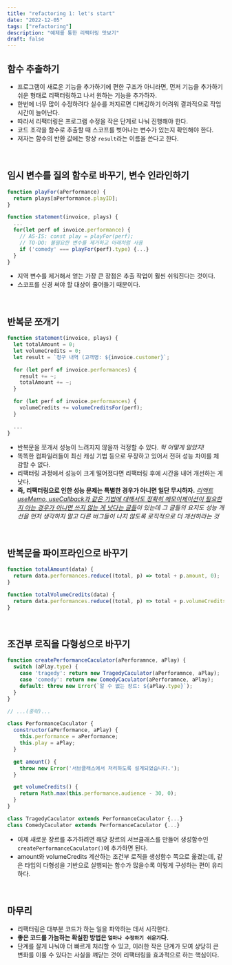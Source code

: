 ```yaml
---
title: "refactoring 1: let's start"
date: "2022-12-05"
tags: ["refactoring"]
description: "예제를 통한 리팩터링 맛보기"
draft: false
---
```


## 함수 추출하기

- 프로그램이 새로운 기능을 추가하기에 편한 구조가 아니라면, 먼저 기능을 추가하기 쉬운 형태로 리팩터링하고 나서 원하는 기능을 추가하자.
- 한번에 너무 많이 수정하려다 실수를 저지르면 디버깅하기 어려워 결과적으로 작업 시간이 늘어난다.
- 따라서 리팩터링은 프로그램 수정을 작은 단게로 나눠 진행해야 한다.
- 코드 조각을 함수로 추출할 때 스코프를 벗어나는 변수가 있는지 확인해야 한다.
- 저자는 함수의 반환 값에는 항상 `result`라는 이름을 쓴다고 한다.

<br />

## 임시 변수를 질의 함수로 바꾸기, 변수 인라인하기

```js
function playFor(aPerformance) {
  return plays[aPerformance.playID];
}

function statement(invoice, plays) {
  ...
  for(let perf of invoice.performance) {
    // AS-IS: const play = playFor(perf);
    // TO-DO: 불필요한 변수를 제거하고 아래처럼 사용
    if ('comedy' === playFor(perf).type) {...}
  }
}

```

- 지역 변수를 제거해서 얻는 가장 큰 장점은 추출 작업이 훨씬 쉬워진다는 것이다.
- 스코프를 신경 써야 할 대상이 줄어들기 때문이다.

<br />

## 반복문 쪼개기

```js
function statement(invoice, plays) {
  let totalAmount = 0;
  let volumeCredits = 0;
  let result = `청구 내역 (고객명: ${invoice.customer}`;

  for (let perf of invoice.performances) {
    result += ~;
    totalAmount += ~;
  }

  for (let perf of invoice.performances) {
    volumeCredits += volumeCreditsFor(perf);
  }

  ...
}
```

- 반복문을 쪼개서 성능이 느려지지 않을까 걱정할 수 있다. _헉 어떻게 알았지!_
- 똑똑한 컴파일러들이 최신 캐싱 기법 등으로 무장하고 있어서 전혀 성능 차이를 체감할 수 없다.
- 리팩터링 과정에서 성능이 크게 떨어졌다면 리팩터링 후에 시간을 내어 개선하는 게 낫다.
- **즉, 리팩터링으로 인한 성능 문제는 특별한 경우가 아니면 일단 무시하자.**
  _[리액트 useMemo, useCallback과 같은 기법에 대해서도 정확히 메모이제이션이 필요한지 아는 경우가 아니면 쓰지 않는 게 낫다는 글들](https://www.developerway.com/posts/how-to-use-memo-use-callback)이 있는데 그 글들의 요지도 성능 개선을 먼저 생각하지 말고 다른 버그들이 나지 않도록 로직적으로 더 개선하라는 것_

<br />

## 반복문을 파이프라인으로 바꾸기

```js
function totalAmount(data) {
  return data.performances.reduce((total, p) => total + p.amount, 0);
}

function totalVolumeCredits(data) {
  return data.performances.reduce((total, p) => total + p.volumeCredits, 0);
}
```

<br />

## 조건부 로직을 다형성으로 바꾸기

```js
function createPerformanceCaculator(aPerforamnce, aPlay) {
  switch (aPlay.type) {
    case 'tragedy': return new TragedyCaculator(aPerforamnce, aPlay);
    case 'comedy': return new ComedyCaculator(aPerforamnce, aPlay);
    default: throw new Error(`알 수 없는 장르: ${aPlay.type}`);
  }
}

// ...(중략)...

class PerformanceCaculator {
  constructor(aPerformance, aPlay) {
    this.performance = aPerformance;
    this.play = aPlay;
  }

  get amount() {
    throw new Error('서브클래스에서 처리하도록 설계되었습니다.');
  }

  get volumeCredits() {
    return Math.max(this.performance.audience - 30, 0);
  }
}

class TragedyCaculator extends PerformanceCaculator {...}
class ComedyCaculator extends PerformanceCaculator {...}
```

- 이제 새로운 장르를 추가하려면 해당 장르의 서브클래스를 만들어 생성함수인 `createPerformanceCaculator()`에 추가하면 된다.
- amount와 volumeCredits 계산하는 조건부 로직을 생성함수 쪽으로 옮겼는데, 같은 타입의 다형성을 기반으로 실행되는 함수가 많을수록 이렇게 구성하는 편이 유리하다.

<br />

## 마무리

- 리팩터링은 대부분 코드가 하는 일을 파악하는 데서 시작한다.
- **좋은 코드를 가늠하는 확실한 방법은 `얼마나 수정하기 쉬운가`다.**
- 단계를 잘게 나눠야 더 빠르게 처리할 수 있고, 이러한 작은 단계가 모여 상당히 큰 변화를 이룰 수 있다는 사실을 꺠닫는 것이 리팩터링을 효과적으로 하는 핵심이다.
